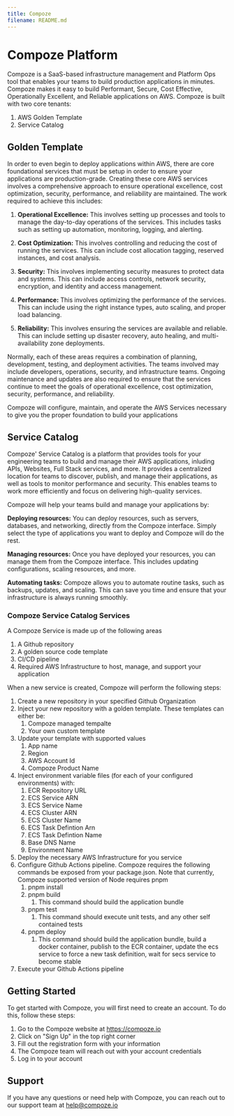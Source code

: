 ```yaml
---
title: Compoze
filename: README.md
--- 
```

# Compoze Platform

Compoze is a SaaS-based infrastructure management and Platform Ops tool that enables your teams to build production applications in minutes. Compoze makes it easy to build Performant, Secure, Cost Effective, Operationally Excellent, and Reliable applications on AWS. Compoze is built with two core tenants:

1. AWS Golden Template
2. Service Catalog

## Golden Template

In order to even begin to deploy applications within AWS, there are core foundational services that must be setup in order to ensure your applications are production-grade. Creating these core AWS services involves a comprehensive approach to ensure operational excellence, cost optimization, security, performance, and reliability are maintained. The work required to achieve this includes:

1. **Operational Excellence:** This involves setting up processes and tools to manage the day-to-day operations of the services. This includes tasks such as setting up automation, monitoring, logging, and alerting.

2. **Cost Optimization:** This involves controlling and reducing the cost of running the services. This can include cost allocation tagging, reserved instances, and cost analysis.

3. **Security:** This involves implementing security measures to protect data and systems. This can include access controls, network security, encryption, and identity and access management.

4. **Performance:** This involves optimizing the performance of the services. This can include using the right instance types, auto scaling, and proper load balancing.

5. **Reliability:** This involves ensuring the services are available and reliable. This can include setting up disaster recovery, auto healing, and multi-availability zone deployments.

Normally, each of these areas requires a combination of planning, development, testing, and deployment activities. The teams involved may include developers, operations, security, and infrastructure teams. Ongoing maintenance and updates are also required to ensure that the services continue to meet the goals of operational excellence, cost optimization, security, performance, and reliability.

Compoze will configure, maintain, and operate the AWS Services necessary to give you the proper foundation to build your applications

## Service Catalog

Compoze' Service Catalog is a platform that provides tools for your engineering teams to build and manage their AWS applications, inluding APIs, Websites, Full Stack services, and more. It provides a centralized location for teams to discover, publish, and manage their applications, as well as tools to monitor performance and security. This enables teams to work more efficiently and focus on delivering high-quality services.

Compoze will help your teams build and manage your applications by:

**Deploying resources:** You can deploy resources, such as servers, databases, and networking, directly from the Compoze interface. Simply select the type of applications you want to deploy and Compoze will do the rest.

**Managing resources:** Once you have deployed your resources, you can manage them from the Compoze interface. This includes updating configurations, scaling resources, and more.

**Automating tasks:** Compoze allows you to automate routine tasks, such as backups, updates, and scaling. This can save you time and ensure that your infrastructure is always running smoothly.

### Compoze Service Catalog Services

A Compoze Service is made up of the following areas

1. A Github repository
2. A golden source code template
3. CI/CD pipeline
4. Required AWS Infrastructure to host, manage, and support your application

When a new service is created, Compoze will perform the following steps:

1. Create a new repository in your specified Github Organization
2. Inject your new repository with a golden template. These templates can either be:
   1. Compoze managed tempalte
   2. Your own custom template
3. Update your template with supported values
    1. App name
    2. Region
    3. AWS Account Id
    4. Compoze Product Name
4. Inject environment variable files (for each of your configured environments) with:
    1. ECR Repository URL
    2. ECS Service ARN
    3. ECS Service Name
    4. ECS Cluster ARN
    5. ECS Cluster Name
    6. ECS Task Defintion Arn
    7. ECS Task Defintion Name
    8. Base DNS Name
    9. Environment Name
5. Deploy the necessary AWS Infrastructure for you service
6. Configure Github Actions pipeline. Compoze requires the following commands be exposed from your package.json. Note that currently, Compoze supported version of Node requires pnpm
    1. pnpm install
    2. pnpm build 
        1. This command should build the application bundle
    3. pnpm test   
        1. This command should execute unit tests, and any other self contained tests
    4. pnpm deploy  
        1. This command should build the application bundle, build a docker container, publish to the ECR container, update the ecs service to force a new task definition, wait for secs service to become stable
7. Execute your Github Actions pipeline

## Getting Started
To get started with Compoze, you will first need to create an account. To do this, follow these steps:

1. Go to the Compoze website at https://compoze.io
2. Click on "Sign Up" in the top right corner
3. Fill out the registration form with your information
4. The Compoze team will reach out with your account credentials
5. Log in to your account
   
## Support
If you have any questions or need help with Compoze, you can reach out to our support team at [help@compoze.io](help@compoze.io)